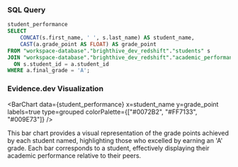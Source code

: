 ### SQL Query
```sql
student_performance
SELECT 
    CONCAT(s.first_name, ' ', s.last_name) AS student_name, 
    CAST(a.grade_point AS FLOAT) AS grade_point
FROM "workspace-database"."brighthive_dev_redshift"."students" s
JOIN "workspace-database"."brighthive_dev_redshift"."academic_performance" a
  ON s.student_id = a.student_id
WHERE a.final_grade = 'A';
```

### Evidence.dev Visualization
<BarChart
    data={student_performance}
    x=student_name
    y=grade_point
    labels=true
    type=grouped
    colorPalette={["#0072B2", "#FF7133", "#009E73"]}
/>

This bar chart provides a visual representation of the grade points achieved by each student named, highlighting those who excelled by earning an 'A' grade. Each bar corresponds to a student, effectively displaying their academic performance relative to their peers.
